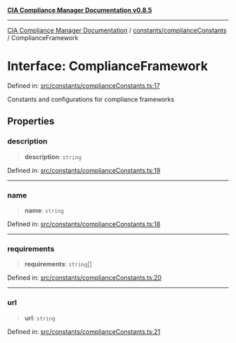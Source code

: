 [**CIA Compliance Manager Documentation v0.8.5**](../../../README.md)

***

[CIA Compliance Manager Documentation](../../../modules.md) / [constants/complianceConstants](../README.md) / ComplianceFramework

# Interface: ComplianceFramework

Defined in: [src/constants/complianceConstants.ts:17](https://github.com/Hack23/cia-compliance-manager/blob/3ae0301247f765ba03c8c0fe645db4718bb8af76/src/constants/complianceConstants.ts#L17)

Constants and configurations for compliance frameworks

## Properties

### description

> **description**: `string`

Defined in: [src/constants/complianceConstants.ts:19](https://github.com/Hack23/cia-compliance-manager/blob/3ae0301247f765ba03c8c0fe645db4718bb8af76/src/constants/complianceConstants.ts#L19)

***

### name

> **name**: `string`

Defined in: [src/constants/complianceConstants.ts:18](https://github.com/Hack23/cia-compliance-manager/blob/3ae0301247f765ba03c8c0fe645db4718bb8af76/src/constants/complianceConstants.ts#L18)

***

### requirements

> **requirements**: `string`[]

Defined in: [src/constants/complianceConstants.ts:20](https://github.com/Hack23/cia-compliance-manager/blob/3ae0301247f765ba03c8c0fe645db4718bb8af76/src/constants/complianceConstants.ts#L20)

***

### url

> **url**: `string`

Defined in: [src/constants/complianceConstants.ts:21](https://github.com/Hack23/cia-compliance-manager/blob/3ae0301247f765ba03c8c0fe645db4718bb8af76/src/constants/complianceConstants.ts#L21)
